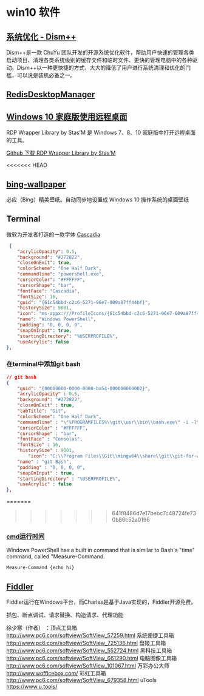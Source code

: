 # win10 软件

## [系统优化 - Dism++](https://www.chuyu.me/zh-Hans/index.html)

Dism++是一款 ChuYu 团队开发的开源系统优化软件，帮助用户快速的管理各类启动项目、清理各类系统级别的缓存文件和临时文件、更快的管理电脑中的各种驱动。Dism++以一种更快捷的方式，大大的降低了用户进行系统清理和优化的门槛，可以说是装机必备之一。

## [RedisDesktopManager](https://masuit.com/125)

## [Windows 10 家庭版使用远程桌面](https://www.appinn.com/windows-10-home-remote-desktop/)

RDP Wrapper Library by Stas’M 是 Windows 7、8、10 家庭版中打开远程桌面的工具。

[Github 下载 RDP Wrapper Library by Stas’M](https://github.com/stascorp/rdpwrap)

<<<<<<< HEAD
## [bing-wallpaper](https://www.microsoft.com/en-gb/bing/bing-wallpaper)

必应（Bing）精美壁纸。自动同步地设置成 Windows 10 操作系统的桌面壁纸

## Terminal

微软为开发者打造的一款字体 [Cascadia](https://github.com/microsoft/cascadia-code/releases)

```json
 {
    "acrylicOpacity": 0.5,
    "background": "#272822",
    "closeOnExit": true,
    "colorScheme": "One Half Dark",
    "commandline": "powershell.exe",
    "cursorColor": "#FFFFFF",
    "cursorShape": "bar",
    "fontFace": "Cascadia",
    "fontSize": 16,
    "guid": "{61c54bbd-c2c6-5271-96e7-009a87ff44bf}",
    "historySize": 9001,
    "icon": "ms-appx:///ProfileIcons/{61c54bbd-c2c6-5271-96e7-009a87ff44bf}.png",
    "name": "Windows PowerShell",
    "padding": "0, 0, 0, 0",
    "snapOnInput": true,
    "startingDirectory": "%USERPROFILE%",
    "useAcrylic": false
},
```

### 在terminal中添加git bash

```json
// git bash
{
    "guid": "{00000000-0000-0000-ba54-000000000002}",
    "acrylicOpacity" : 0.5,
    "background": "#272822",
    "closeOnExit" : true,
    "tabTitle": "Git",
    "colorScheme": "One Half Dark",
    "commandline" : "\"%PROGRAMFILES%\\git\\usr\\bin\\bash.exe\" -i -l",
    "cursorColor" : "#FFFFFF",
    "cursorShape" : "bar",
    "fontFace" : "Consolas",
    "fontSize" : 16,
    "historySize" : 9001,
        "icon": "C:\\Program Files\\Git\\mingw64\\share\\git\\git-for-windows.ico",
    "name" : "git Bash",
    "padding" : "0, 0, 0, 0",
    "snapOnInput" : true,
    "startingDirectory" : "%USERPROFILE%",
    "useAcrylic" : false
},
```

=======
>>>>>>> 641f8486d7e17bebc7c48724fe730b86c52a0196
### [cmd运行时间](https://stackoverflow.com/questions/673523/how-do-i-measure-execution-time-of-a-command-on-the-windows-command-line/4801509#4801509)

Windows PowerShell has a built in command that is similar to Bash's "time" command, called "Measure-Command.

```cmd
Measure-Command {echo hi}
```

## [Fiddler](https://www.telerik.com/fiddler)

Fiddler运行在Windows平台，而Charles是基于Java实现的，Fiddler开源免费。

抓包、断点调试、请求替换、构造请求、代理功能

徐少寒（作者） ：顶点工具箱 <http://www.pc6.com/softview/SoftView_57259.html>
系统便捷工具箱 <http://www.pc6.com/softview/SoftView_725136.html>
盘姬工具箱 <http://www.pc6.com/softview/SoftView_552724.html>
黑科技工具箱 <http://www.pc6.com/softview/SoftView_661290.html>
电脑图像工具箱 <http://www.pc6.com/softview/SoftView_101067.html>
万彩办公大师 <http://www.wofficebox.com/>
彩虹工具箱 <http://www.pc6.com/softview/SoftView_679358.html>
uTools <https://www.u.tools/>
